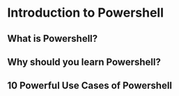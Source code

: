 # Introduction to Powershell
## What is Powershell?

## Why should you learn Powershell?

## 10 Powerful Use Cases of Powershell
